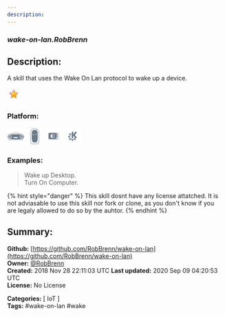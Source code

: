 ```yaml
---
description: 
---
```


### _wake-on-lan.RobBrenn_  
## Description:  
A skill that uses the Wake On Lan protocol to wake up a device.  
  
![](../.gitbook/assets/star.png)  
  
### Platform:  
 ![Mark I](../.gitbook/assets/mark-1-icon.png)  ![Mark II](../.gitbook/assets/mark-2-icon.png)  ![Picroft](../.gitbook/assets/picroft-icon.png)  ![plasmoid](../.gitbook/assets/kde.png)   
### Examples:  
> Wake up Desktop.  
> Turn On Computer.  
  
{% hint style="danger" %}
This skill dosnt have any license attatched. It is not adviasable to use this skill nor fork or clone, as you don't know if you are legaly allowed to do so by the auhtor.
{% endhint %}
  
## Summary:  
**Github:** [https://github.com/RobBrenn/wake-on-lan](https://github.com/RobBrenn/wake-on-lan)  
**Owner:** [@RobBrenn](https://github.com/RobBrenn)  
**Created:** 2018 Nov 28 22:11:03 UTC  **Last updated:** 2020 Sep 09 04:20:53 UTC  
**License:** No License  
  
**Categories:** [ IoT ]   
**Tags:** \#wake-on-lan \#wake   
